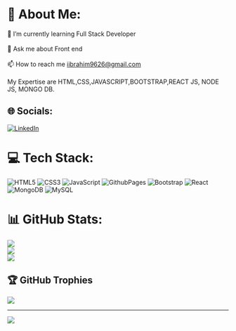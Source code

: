 # 💫 About Me:
🌱 I’m currently learning Full Stack Developer<br><br>💬 Ask me about Front end<br><br>📫 How to reach me iibrahim9626@gmail.com<br><br>     My Expertise are HTML,CSS,JAVASCRIPT,BOOTSTRAP,REACT JS, NODE JS, MONGO DB.<br>


## 🌐 Socials:
[![LinkedIn](https://img.shields.io/badge/LinkedIn-%230077B5.svg?logo=linkedin&logoColor=white)](https://linkedin.com/in/https://www.linkedin.com/in/ibrahim-i-b6a7611b9/) 

# 💻 Tech Stack:
![HTML5](https://img.shields.io/badge/html5-%23E34F26.svg?style=for-the-badge&logo=html5&logoColor=white) ![CSS3](https://img.shields.io/badge/css3-%231572B6.svg?style=for-the-badge&logo=css3&logoColor=white) ![JavaScript](https://img.shields.io/badge/javascript-%23323330.svg?style=for-the-badge&logo=javascript&logoColor=%23F7DF1E) ![GithubPages](https://img.shields.io/badge/github%20pages-121013?style=for-the-badge&logo=github&logoColor=white) ![Bootstrap](https://img.shields.io/badge/bootstrap-%238511FA.svg?style=for-the-badge&logo=bootstrap&logoColor=white) ![React](https://img.shields.io/badge/react-%2320232a.svg?style=for-the-badge&logo=react&logoColor=%2361DAFB) ![MongoDB](https://img.shields.io/badge/MongoDB-%234ea94b.svg?style=for-the-badge&logo=mongodb&logoColor=white) ![MySQL](https://img.shields.io/badge/mysql-%2300000f.svg?style=for-the-badge&logo=mysql&logoColor=white)
# 📊 GitHub Stats:
![](https://github-readme-stats.vercel.app/api?username=IBBU93&theme=dark&hide_border=false&include_all_commits=true&count_private=true)<br/>
![](https://github-readme-streak-stats.herokuapp.com/?user=IBBU93&theme=dark&hide_border=false)<br/>
![](https://github-readme-stats.vercel.app/api/top-langs/?username=IBBU93&theme=dark&hide_border=false&include_all_commits=true&count_private=true&layout=compact)

## 🏆 GitHub Trophies
![](https://github-profile-trophy.vercel.app/?username=IBBU93&theme=radical&no-frame=false&no-bg=false&margin-w=4)

---
[![](https://visitcount.itsvg.in/api?id=IBBU93&icon=0&color=0)](https://visitcount.itsvg.in)

<!-- Proudly created with GPRM ( https://gprm.itsvg.in ) -->
